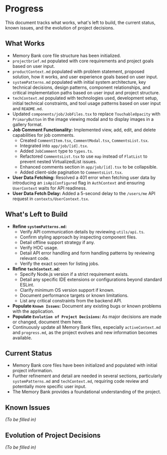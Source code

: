 # Progress

This document tracks what works, what's left to build, the current status, known issues, and the evolution of project decisions.

## What Works

- Memory Bank core file structure has been initialized.
- `projectbrief.md` populated with core requirements and project goals based on user input.
- `productContext.md` populated with problem statement, proposed solution, how it works, and user experience goals based on user input.
- `systemPatterns.md` populated with initial system architecture, key technical decisions, design patterns, component relationships, and critical implementation paths based on user input and project structure.
- `techContext.md` populated with technologies used, development setup, initial technical constraints, and tool usage patterns based on user input and `README.md`.
- Updated `components/job/JobFiles.tsx` to replace `TouchableOpacity` with `PrimaryButton` in the image viewing modal and to display images in a gallery format.
- **Job Comment Functionality:** Implemented view, add, edit, and delete capabilities for job comments.
  - Created `CommentItem.tsx`, `CommentModal.tsx`, `CommentsList.tsx`.
  - Integrated into `app/job/[id].tsx`.
  - Added `JobComment` type to `types.ts`.
  - Refactored `CommentsList.tsx` to use `map` instead of `FlatList` to prevent nested VirtualizedList issues.
  - Enhanced comments section in `app/job/[id].tsx` to be collapsible.
  - Added client-side pagination to `CommentsList.tsx`.
- **User Data Fetching:** Resolved a 401 error when fetching user data by introducing an `isApiConfigured` flag in `AuthContext` and ensuring `UserContext` waits for API readiness.
- **User Data Fetch Delay:** Added a 5-second delay to the `/users/me` API request in `contexts/UserContext.tsx`.

## What's Left to Build

- **Refine `systemPatterns.md`:**
    - Verify API communication details by reviewing `utils/api.ts`.
    - Confirm styling approach by inspecting component files.
    - Detail offline support strategy if any.
    - Verify HOC usage.
    - Detail API error handling and form handling patterns by reviewing relevant code.
    - Verify the exact screen for listing jobs.
- **Refine `techContext.md`:**
    - Specify Node.js version if a strict requirement exists.
    - Detail any specific IDE extensions or configurations beyond standard ESLint.
    - Clarify minimum OS version support if known.
    - Document performance targets or known limitations.
    - List any critical constraints from the backend API.
- **Populate `Known Issues`:** Document any existing bugs or known problems with the application.
- **Populate `Evolution of Project Decisions`:** As major decisions are made or changed, document them here.
- Continuously update all Memory Bank files, especially `activeContext.md` and `progress.md`, as the project evolves and new information becomes available.

## Current Status

- Memory Bank core files have been initialized and populated with initial project information.
- Further refinement and detail are needed in several sections, particularly `systemPatterns.md` and `techContext.md`, requiring code review and potentially more specific user input.
- The Memory Bank provides a foundational understanding of the project.

## Known Issues

*(To be filled in)*

## Evolution of Project Decisions

*(To be filled in)*
